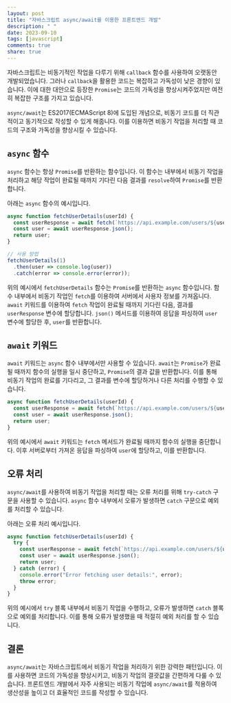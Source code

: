 ```yaml
---
layout: post
title: "자바스크립트 async/await를 이용한 프론트엔드 개발"
description: " "
date: 2023-09-10
tags: [javascript]
comments: true
share: true
---
```


자바스크립트는 비동기적인 작업을 다루기 위해 `callback` 함수를 사용하여 오랫동안 개발되었습니다. 그러나 `callback`을 활용한 코드는 복잡하고 가독성이 낮은 경향이 있습니다. 이에 대한 대안으로 등장한 `Promise`는 코드의 가독성을 향상시켜주었지만 여전히 복잡한 구조를 가지고 있습니다. 

`async/await`는 ES2017(ECMAScript 8)에 도입된 개념으로, 비동기 코드를 더 직관적이고 동기적으로 작성할 수 있게 해줍니다. 이를 이용하면 비동기 작업을 처리할 때 코드의 구조와 가독성을 향상시킬 수 있습니다.

## `async` 함수

`async` 함수는 항상 `Promise`를 반환하는 함수입니다. 이 함수는 내부에서 비동기 작업을 처리하고 해당 작업이 완료될 때까지 기다린 다음 결과를 `resolve`하여 `Promise`를 반환합니다. 

아래는 `async` 함수의 예시입니다.

```javascript
async function fetchUserDetails(userId) {
  const userResponse = await fetch(`https://api.example.com/users/${userId}`);
  const user = await userResponse.json();
  return user;
}

// 사용 방법
fetchUserDetails(1)
  .then(user => console.log(user))
  .catch(error => console.error(error));
```

위의 예시에서 `fetchUserDetails` 함수는 `Promise`를 반환하는 `async` 함수입니다. 함수 내부에서 비동기 작업인 `fetch`를 이용하여 서버에서 사용자 정보를 가져옵니다. `await` 키워드를 이용하여 `fetch` 작업이 완료될 때까지 기다린 다음, 결과를 `userResponse` 변수에 할당합니다. `json()` 메서드를 이용하여 응답을 파싱하여 `user` 변수에 할당한 후, `user`를 반환합니다.

## `await` 키워드

`await` 키워드는 `async` 함수 내부에서만 사용할 수 있습니다. `await`는 `Promise`가 완료될 때까지 함수의 실행을 일시 중단하고, `Promise`의 결과 값을 반환합니다. 이를 통해 비동기 작업의 완료를 기다리고, 그 결과를 변수에 할당하거나 다른 처리를 수행할 수 있습니다.

```javascript
async function fetchUserDetails(userId) {
  const userResponse = await fetch(`https://api.example.com/users/${userId}`);
  const user = await userResponse.json();
  return user;
}
```

위의 예시에서 `await` 키워드는 `fetch` 메서드가 완료될 때까지 함수의 실행을 중단합니다. 이후 서버로부터 가져온 응답을 파싱하여 `user`에 할당하고, 이를 반환합니다.

## 오류 처리

`async/await`를 사용하여 비동기 작업을 처리할 때는 오류 처리를 위해 `try-catch` 구문을 사용할 수 있습니다. `async` 함수 내부에서 오류가 발생하면 `catch` 구문으로 예외를 처리할 수 있습니다.

아래는 오류 처리 예시입니다.

```javascript
async function fetchUserDetails(userId) {
  try {
    const userResponse = await fetch(`https://api.example.com/users/${userId}`);
    const user = await userResponse.json();
    return user;
  } catch (error) {
    console.error("Error fetching user details:", error);
    throw error;
  }
}
```

위의 예시에서 `try` 블록 내부에서 비동기 작업을 수행하고, 오류가 발생하면 `catch` 블록으로 예외를 처리합니다. 이를 통해 오류가 발생했을 때 적절히 예외 처리를 할 수 있습니다.

## 결론

`async/await`는 자바스크립트에서 비동기 작업을 처리하기 위한 강력한 패턴입니다. 이를 사용하면 코드의 가독성을 향상시키고, 비동기 작업의 결괏값을 간편하게 다룰 수 있습니다. 프론트엔드 개발에서 자주 사용되는 비동기 작업에 `async/await`를 적용하여 생산성을 높이고 더 효율적인 코드를 작성할 수 있습니다.